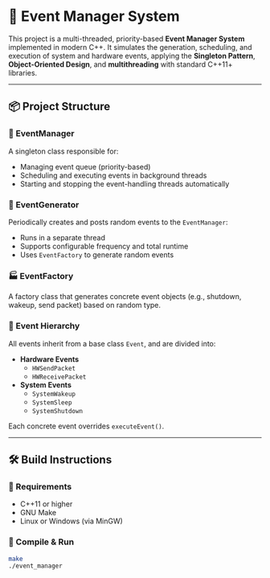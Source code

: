 # 🧠 Event Manager System

This project is a multi-threaded, priority-based **Event Manager System** implemented in modern C++. It simulates the generation, scheduling, and execution of system and hardware events, applying the **Singleton Pattern**, **Object-Oriented Design**, and **multithreading** with standard C++11+ libraries.

---

## 📦 Project Structure

### 🔁 EventManager
A singleton class responsible for:
- Managing event queue (priority-based)
- Scheduling and executing events in background threads
- Starting and stopping the event-handling threads automatically

### 🔄 EventGenerator
Periodically creates and posts random events to the `EventManager`:
- Runs in a separate thread
- Supports configurable frequency and total runtime
- Uses `EventFactory` to generate random events

### 🏭 EventFactory
A factory class that generates concrete event objects (e.g., shutdown, wakeup, send packet) based on random type.

### 🧱 Event Hierarchy
All events inherit from a base class `Event`, and are divided into:
- **Hardware Events**
  - `HWSendPacket`
  - `HWReceivePacket`
- **System Events**
  - `SystemWakeup`
  - `SystemSleep`
  - `SystemShutdown`

Each concrete event overrides `executeEvent()`.

---

## 🛠️ Build Instructions

### 🔹 Requirements
- C++11 or higher
- GNU Make
- Linux or Windows (via MinGW)

### 🔸 Compile & Run

```bash
make
./event_manager